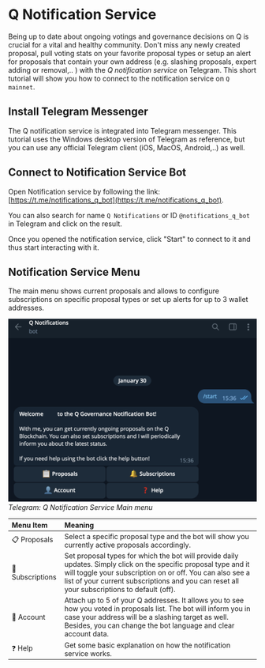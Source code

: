 # Q Notification Service

Being up to date about ongoing votings and governance decisions on Q is crucial for a vital and healthy community. Don't miss any newly created proposal, pull voting stats on your favorite proposal types or setup an alert for proposals that contain your own address (e.g. slashing proposals, expert adding or removal,.. ) with the *Q notification service* on Telegram. This short tutorial will show you how to connect to the notification service on `Q mainnet`.

## Install Telegram Messenger

The Q notification service is integrated into Telegram messenger. This tutorial uses the Windows desktop version of Telegram as reference, but you can use any official Telegram client (iOS, MacOS, Android,..) as well.

## Connect to Notification Service Bot

Open Notification service by following the link: [https://t.me/notifications_q_bot](https://t.me/notifications_q_bot). 

You can also search for name `Q Notifications` or ID `@notifications_q_bot` in Telegram and click on the result.

Once you opened the notification service, click "Start" to connect to it and thus start interacting with it.

## Notification Service Menu

The main menu shows current proposals and allows to configure subscriptions on specific proposal types or set up alerts for up to 3 wallet addresses.

![Screenshot](img/notification-service-menu.png)
*Telegram: Q Notification Service Main menu*

| **Menu Item** | **Meaning** |
|:--|:--|
| 📋 Proposals | Select a specific proposal type and the bot will show you currently active proposals accordingly. |
| 🔔 Subscriptions | Set proposal types for which the bot will provide daily updates. Simply click on the specific proposal type and it will toggle your subscription on or off. You can also see a list of your current subscriptions and you can reset all your subscriptions to default (off). |
| 👤 Account | Attach up to 5 of your Q addresses. It allows you to see how you voted in proposals list. The bot will inform you in case your address will be a slashing target as well. Besides, you can change the bot language and clear account data. |
| ❓ Help | Get some basic explanation on how the notification service works. |
